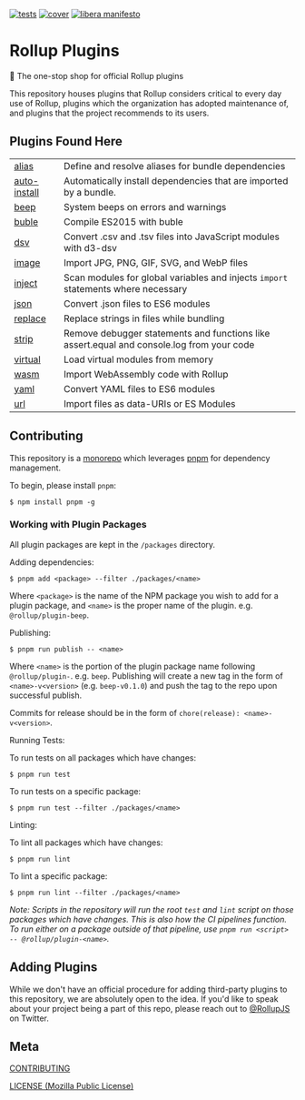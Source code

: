 [cover]: https://codecov.io/gh/rollup/plugins/branch/master/graph/badge.svg
[cover-url]: https://codecov.io/gh/rollup/plugins
[tests]: https://img.shields.io/circleci/project/github/rollup/plugins.svg
[tests-url]: https://circleci.com/gh/rollup/plugins

[![tests][tests]][tests-url]
[![cover][cover]][cover-url]
[![libera manifesto](https://img.shields.io/badge/libera-manifesto-lightgrey.svg)](https://liberamanifesto.com)

# Rollup Plugins

🍣 The one-stop shop for official Rollup plugins

This repository houses plugins that Rollup considers critical to every day use of Rollup, plugins which the organization has adopted maintenance of, and plugins that the project recommends to its users.

## Plugins Found Here

|                                       |                                                                                           |
| ------------------------------------- | ----------------------------------------------------------------------------------------- |
| [alias](packages/alias)               | Define and resolve aliases for bundle dependencies                                        |
| [auto-install](packages/auto-install) | Automatically install dependencies that are imported by a bundle.                         |
| [beep](packages/beep)                 | System beeps on errors and warnings                                                       |
| [buble](packages/buble)               | Compile ES2015 with buble                                                                 |
| [dsv](packages/dsv)                   | Convert .csv and .tsv files into JavaScript modules with d3-dsv                           |
| [image](packages/image)               | Import JPG, PNG, GIF, SVG, and WebP files                                                 |
| [inject](packages/inject)             | Scan modules for global variables and injects `import` statements where necessary         |
| [json](packages/json)                 | Convert .json files to ES6 modules                                                        |
| [replace](packages/replace)           | Replace strings in files while bundling                                                   |
| [strip](packages/strip)               | Remove debugger statements and functions like assert.equal and console.log from your code |
| [virtual](packages/virtual)           | Load virtual modules from memory                                                          |
| [wasm](packages/wasm)                 | Import WebAssembly code with Rollup                                                       |
| [yaml](packages/yaml)                 | Convert YAML files to ES6 modules                                                         |
| [url](packages/url)                   | Import files as data-URIs or ES Modules                                                   |

## Contributing

This repository is a [monorepo](https://en.wikipedia.org/wiki/Monorepo) which leverages [pnpm](https://pnpm.js.org/) for dependency management.

To begin, please install `pnpm`:

```console
$ npm install pnpm -g
```

### Working with Plugin Packages

All plugin packages are kept in the `/packages` directory.

Adding dependencies:

```console
$ pnpm add <package> --filter ./packages/<name>
```

Where `<package>` is the name of the NPM package you wish to add for a plugin package, and `<name>` is the proper name of the plugin. e.g. `@rollup/plugin-beep`.

Publishing:

```console
$ pnpm run publish -- <name>
```

Where `<name>` is the portion of the plugin package name following `@rollup/plugin-`. e.g. `beep`. Publishing will create a new tag in the form of `<name>-v<version>` (e.g. `beep-v0.1.0`) and push the tag to the repo upon successful publish.

Commits for release should be in the form of `chore(release): <name>-v<version>`.

Running Tests:

To run tests on all packages which have changes:

```console
$ pnpm run test
```

To run tests on a specific package:

```console
$ pnpm run test --filter ./packages/<name>
```

Linting:

To lint all packages which have changes:

```console
$ pnpm run lint
```

To lint a specific package:

```console
$ pnpm run lint --filter ./packages/<name>
```

_Note: Scripts in the repository will run the root `test` and `lint` script on those packages which have changes. This is also how the CI pipelines function. To run either on a package outside of that pipeline, use `pnpm run <script> -- @rollup/plugin-<name>`._

## Adding Plugins

While we don't have an official procedure for adding third-party plugins to this repository, we are absolutely open to the idea. If you'd like to speak about your project being a part of this repo, please reach out to [@RollupJS](https://twitter.com/RollupJS) on Twitter.

## Meta

[CONTRIBUTING](./.github/CONTRIBUTING.md)

[LICENSE (Mozilla Public License)](./LICENSE)
